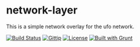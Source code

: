 network-layer
=============

This is a simple network overlay for the ufo network.

[![Build Status](https://travis-ci.org/ufojs/network-layer.svg?branch=master)](https://travis-ci.org/ufojs/network-layer)
[![Gittip](http://img.shields.io/gittip/helloIAmPau.svg)](https://www.gittip.com/b3by/)
[![License](http://img.shields.io/:license-mit-blue.svg)](http://badges.mit-license.org)
[![Built with Grunt](https://cdn.gruntjs.com/builtwith.png)](http://gruntjs.com/)
